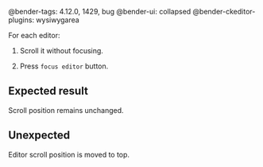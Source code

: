 @bender-tags: 4.12.0, 1429, bug
@bender-ui: collapsed
@bender-ckeditor-plugins: wysiwygarea

For each editor:

1. Scroll it without focusing.

2. Press `focus editor` button.

## Expected result

Scroll position remains unchanged.

## Unexpected

Editor scroll position is moved to top.
